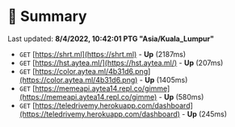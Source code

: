 # 📖 Summary
Last updated: **8/4/2022, 10:42:01 PTG "Asia/Kuala_Lumpur"**

- `GET` [https://shrt.ml](https://shrt.ml) - **Up** (2187ms)
- `GET` [https://hst.aytea.ml/](https://hst.aytea.ml/) - **Up** (207ms)
- `GET` [https://color.aytea.ml/4b31d6.png](https://color.aytea.ml/4b31d6.png) - **Up** (1405ms)
- `GET` [https://memeapi.aytea14.repl.co/gimme](https://memeapi.aytea14.repl.co/gimme) - **Up** (580ms)
- `GET` [https://teledrivemy.herokuapp.com/dashboard](https://teledrivemy.herokuapp.com/dashboard) - **Up** (245ms)
